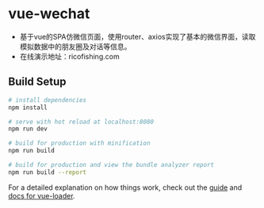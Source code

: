 # vue-wechat

* 基于vue的SPA仿微信页面，使用router、axios实现了基本的微信界面，读取模拟数据中的朋友圈及对话等信息。
* 在线演示地址：ricofishing.com

## Build Setup

``` bash
# install dependencies
npm install

# serve with hot reload at localhost:8080
npm run dev

# build for production with minification
npm run build

# build for production and view the bundle analyzer report
npm run build --report
```

For a detailed explanation on how things work, check out the [guide](http://vuejs-templates.github.io/webpack/) and [docs for vue-loader](http://vuejs.github.io/vue-loader).
